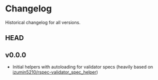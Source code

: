 # Changelog

Historical changelog for all versions.

## HEAD

## v0.0.0

* Initial helpers with autoloading for validator specs (heavily based on [izumin5210/rspec-validator_spec_helper](https://github.com/izumin5210/rspec-validator_spec_helper))
